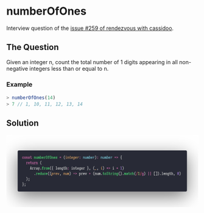 # numberOfOnes

Interview question of the [issue #259 of rendezvous with cassidoo](https://buttondown.email/cassidoo/archive/science-is-not-a-boys-game-its-not-a-girls-game/).

## The Question

Given an integer n, count the total number of 1 digits appearing in all non-negative integers
less than or equal to n.

### Example

```js
> numberOfOnes(14)
> 7 // 1, 10, 11, 12, 13, 14
```

## Solution

![Code Polaroid](./code.png)
